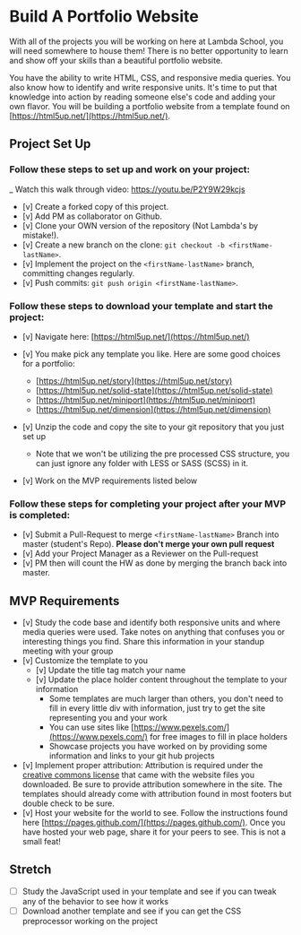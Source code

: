 # Build A Portfolio Website

With all of the projects you will be working on here at Lambda School, you will need somewhere to house them!  There is no better opportunity to learn and show off your skills than a beautiful portfolio website.  

You have the ability to write HTML, CSS, and responsive media queries.  You also know how to identify and write responsive units.  It's time to put that knowledge into action by reading someone else's code and adding your own flavor.  You will be building a portfolio website from a template found on [https://html5up.net/](https://html5up.net/).

## Project Set Up

### Follow these steps to set up and work on your project:

_ Watch this walk through video:  https://youtu.be/P2Y9W29kcjs

- [v] Create a forked copy of this project.
- [v] Add PM as collaborator on Github.
- [v] Clone your OWN version of the repository (Not Lambda's by mistake!).
- [v] Create a new branch on the clone: `git checkout -b <firstName-lastName>`.
- [v] Implement the project on the `<firstName-lastName>` branch, committing changes regularly.
- [v] Push commits: `git push origin <firstName-lastName>`.

### Follow these steps to download your template and start the project:

- [v] Navigate here: [https://html5up.net/](https://html5up.net/)
- [v] You make pick any template you like.  Here are some good choices for a portfolio:
	- [https://html5up.net/story](https://html5up.net/story)
	- [https://html5up.net/solid-state](https://html5up.net/solid-state)
	- [https://html5up.net/miniport](https://html5up.net/miniport)
	- [https://html5up.net/dimension](https://html5up.net/dimension)

- [v] Unzip the code and copy the site to your git repository that you just set up
  * Note that we won't be utilizing the pre processed CSS structure, you can just ignore any folder with LESS or SASS (SCSS) in it.
- [v] Work on the MVP requirements listed below

### Follow these steps for completing your project after your MVP is completed:

- [v] Submit a Pull-Request to merge `<firstName-lastName>` Branch into master (student's Repo). **Please don't merge your own pull request**
- [v] Add your Project Manager as a Reviewer on the Pull-request
- [v] PM then will count the HW as done by merging the branch back into master.

## MVP Requirements

- [v] Study the code base and identify both responsive units and where media queries were used.  Take notes on anything that confuses you or interesting things you find.  Share this information in your standup meeting with your group
- [v] Customize the template to you 
	- [v] Update the title tag match your name
	- [v] Update the place holder content throughout the template to your information
		* Some templates are much larger than others, you don't need to fill in every little div with information, just try to get the site representing you and your work 
		* You can use sites like [https://www.pexels.com/](https://www.pexels.com/) for free images to fill in place holders
		* Showcase projects you have worked on by providing some information and links to your git hub projects
- [v] Implement proper attribution: Attribution is required under the [creative commons license](https://html5up.net/license) that came with the website files you downloaded.  Be sure to provide attribution somewhere in the site.  The templates should already come with attribution found in most footers but double check to be sure.
- [v] Host your website for the world to see. Follow the instructions found here [https://pages.github.com/](https://pages.github.com/).  Once you have hosted your web page, share it for your peers to see.  This is not a small feat!

## Stretch

- [ ] Study the JavaScript used in your template and see if you can tweak any of the behavior to see how it works
- [ ] Download another template and see if you can get the CSS preprocessor working on the project